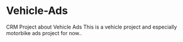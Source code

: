 # Vehicle-Ads
CRM Project about Vehicle Ads 
This is a vehicle project and especially motorbike ads project for now..
